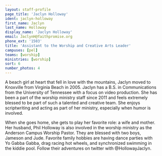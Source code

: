 ```yaml
---
layout: staff-profile
page_title: 'Jaclyn Holloway'
ident: jaclyn-holloway
first_name: Jaclyn
last_name: Holloway
display_name: 'Jaclyn Holloway'
email: JaclynH@faithpromise.org
phone_ext: '1503'
title: 'Assistant to the Worship and Creative Arts Leader'
campuses: [pel]
teams: [worship]
ministries: [worship]
sort: 6
number_photos: 4
---
```


A beach girl at heart that fell in love with the mountains, Jaclyn moved to Knoxville from Virginia Beach in 2005. Jaclyn has a B.S. in Communications from the University of Tennessee with a focus on video production. She has been a part of the worship ministry staff since 2011 and feels extremely blessed to be part of such a talented and creative team. She enjoys scriptwriting and acting as part of her ministry, especially when humor is involved.

When she goes home, she gets to play her favorite role: a wife and mother. Her husband, Phil Holloway is also involved in the worship ministry as the Anderson Campus Worship Pastor. They are blessed with two boys, Jameson and Jude. Favorite family hobbies are having dance parties with Yo Gabba Gabba, drag racing hot wheels, and synchronized swimming in the kiddie pool. Follow their adventures on twitter with @HollowayJaclyn.